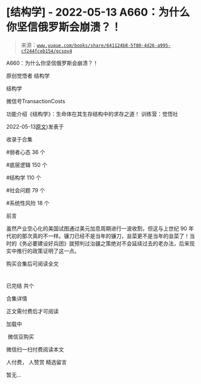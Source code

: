 # [结构学] - 2022-05-13 A660：为什么你坚信俄罗斯会崩溃？！

> 来源：[`www.yuque.com/books/share/641124b8-5f80-4d26-a995-cf244fceb154/gcsqv4`](https://www.yuque.com/books/share/641124b8-5f80-4d26-a995-cf244fceb154/gcsqv4)



A660：为什么你坚信俄罗斯会崩溃？！ 

原创觉悟者 结构学 

结构学 

微信号TransactionCosts 

功能介绍《结构学》：生命体在其生存结构中的求存之道！ 训练营：觉悟社 

2022-05-13[原文](https://mp.weixin.qq.com/s?__biz=MzIzMDYwOTM0Mg==&mid=2247487206&idx=1&sn=6a2807265c2e51669bd5fc850ce79b79&chksm=e8b19637dfc61f214c229d19f31b66ecf1ae0bbce9b417455c50133e842ebda6dda82a23c9bb#rd))发表于 

收录于合集 

#弱者心态 36 个 

#底层逻辑 150 个 

#结构学 110 个 

#社会问题 79 个 

#系统性风险 18 个 

前言 

虽然产业空心化的美国试图通过美元加息周期进行一波收割，但这与上世纪 90 年代初的那次真的不一样。镰刀已经不是当年的镰刀，韭菜更不是当年的韭菜了！当时的《务必要建设好兵团》就预判过治疆之策绝对不会延续过去的老办法，后来现实中推行的政策证明了这一点。 

购买合集后可阅读全文 

# 

已完结 共个 

合集详情 

正文需付费后才可阅读 

加载中 

 微信豆购买 

微信扫一扫付费阅读本文 

人付费， 人赞赏 <ne-h3 id="QjHM7" data-lake-id="QjHM7"><ne-heading-ext><ne-heading-anchor></ne-heading-anchor><ne-heading-fold></ne-heading-fold></ne-heading-ext><ne-heading-content>精选留言</ne-heading-content></ne-h3> 

暂无...